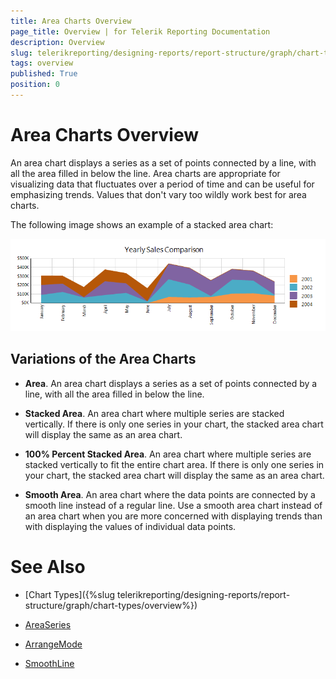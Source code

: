 ```yaml
---
title: Area Charts Overview
page_title: Overview | for Telerik Reporting Documentation
description: Overview
slug: telerikreporting/designing-reports/report-structure/graph/chart-types/area-charts/overview
tags: overview
published: True
position: 0
---
```


# Area Charts Overview



An area chart displays a series as a set of points connected by a line, with all the area filled in below the line.         Area charts are appropriate for visualizing data that fluctuates over a period of time and can be useful for emphasizing trends.         Values that don't vary too wildly work best for area charts.       

The following image shows an example of a stacked area chart:  

  ![Stacked Area Chart](images/Graph/StackedAreaChart.png)

## Variations of the Area Charts

* __Area__. An area chart displays a series as a set of points connected by a line, with all the area filled in below the line.             

* __Stacked Area__. An area chart where multiple series are stacked vertically.               If there is only one series in your chart, the stacked area chart will display the same as an area chart.             

* __100% Percent Stacked Area__. An area chart where multiple series are stacked vertically               to fit the entire chart area. If there is only one series in your chart, the stacked area chart will display the same as an area chart.             

* __Smooth Area__. An area chart where the data points are connected by a smooth line instead of a regular line.               Use a smooth area chart instead of an area chart when you are more concerned with displaying trends than with displaying the values of individual data points.             


# See Also


 

* [Chart Types]({%slug telerikreporting/designing-reports/report-structure/graph/chart-types/overview%}) 

* [AreaSeries](/reporting/api/Telerik.Reporting.AreaSeries)  

* [ArrangeMode](/reporting/api/Telerik.Reporting.GraphSeries2D#Telerik_Reporting_GraphSeries2D_ArrangeMode)  

* [SmoothLine](/reporting/api/Telerik.Reporting.AreaSeries#Telerik_Reporting_AreaSeries_SmoothLine)

